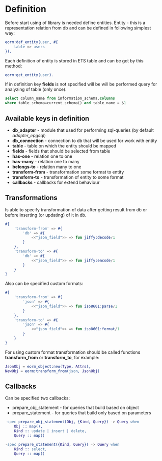 
# Definition

Before start using of library is needed define entities. Entity - this is a
representation relation from db and can be defined in following simplest way:

```erlang
eorm:def_entity(user, #{
    table => users
}).
```

Each definition of entity is stored in ETS table and can be got by this method:

```erlang
eorm:get_entity(user).
```

If in definition key **fields** is not specified will be will be performed query for
analyzing of table (only once).

```sql
select column_name from information_schema.columns
where table_schema=current_schema() and table_name = $1
```

## Available keys in definition

 * **db_adapter** - module that used for performing sql-queries (by default *adapter_epgsql*)
 * **db_connection** - connection to db that will be used for work with entity
 * **table** - table on which the entity should be mapped
 * **fields** - fields that should be selected from table
 * **has-one** - relation one to one
 * **has-many** - relation one to many
 * **belongs-to** - relation many to one
 * **transform-from** - transformation some format to entity
 * **transform-to** - transformation of entity to some format
 * **callbacks** - callbacks for extend behaviour

## Transformations

Is able to specify transformation of data after getting result from db or before
inserting (or updating) of it in db.

```erlang
#{
    'transform-from' => #{
        'db' => #{
            <<"json_field">> => fun jiffy:decode/1
        }
    },
    'transform-to' => #{
        'db' => #{
            <<"json_field">> => fun jiffy:encode/1
        }
    }
}
```

Also can be specified custom formats:

```erlang
#{
    'transform-from' => #{
        'json' => #{
            <<"json_field">> => fun iso8601:parse/1
        }
    },
    'transform-to' => #{
        'json' => #{
            <<"json_field">> => fun iso8601:format/1
        }
    }
}
```

For using custom format transformation should be called functions **transform_from** or
**transform_to**, for example:

```erlang
JsonObj = eorm_object:new(Type, Attrs),
NewObj = eorm:transform_from(json, JsonObj)
```

## Callbacks

Can be specified two callbacks:

 * prepare_obj_statement - for queries that build based on object
 * prepare_statement - for queries that build only based on parameters

```erlang
-spec prepare_obj_statement(Obj, {Kind, Query}) -> Query when
    Obj :: map(),
    Kind :: update | insert | delete,
    Query :: map()
```

```erlang
-spec prepare_statement({Kind, Query}) -> Query when
    Kind :: select,
    Query :: map()
```
